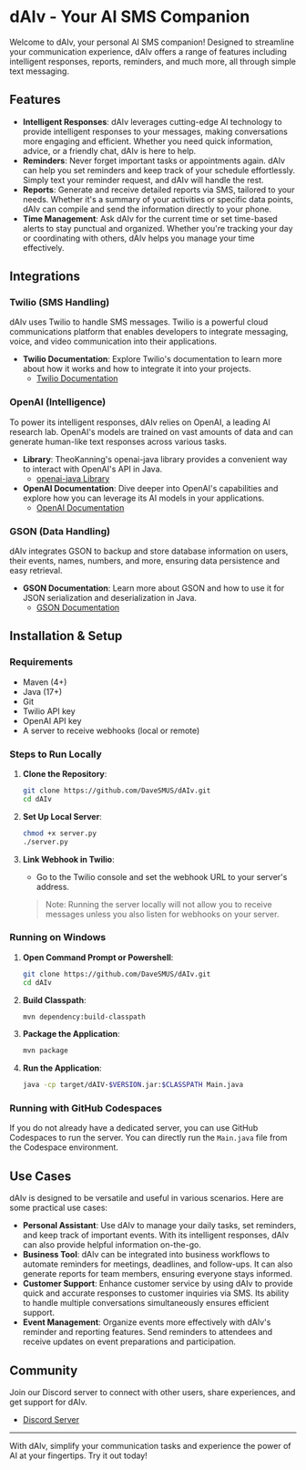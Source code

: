 # dAIv - Your AI SMS Companion

Welcome to dAIv, your personal AI SMS companion! Designed to streamline your communication experience, dAIv offers a range of features including intelligent responses, reports, reminders, and much more, all through simple text messaging.

## Features

- **Intelligent Responses**: dAIv leverages cutting-edge AI technology to provide intelligent responses to your messages, making conversations more engaging and efficient. Whether you need quick information, advice, or a friendly chat, dAIv is here to help.
- **Reminders**: Never forget important tasks or appointments again. dAIv can help you set reminders and keep track of your schedule effortlessly. Simply text your reminder request, and dAIv will handle the rest.
- **Reports**: Generate and receive detailed reports via SMS, tailored to your needs. Whether it's a summary of your activities or specific data points, dAIv can compile and send the information directly to your phone.
- **Time Management**: Ask dAIv for the current time or set time-based alerts to stay punctual and organized. Whether you're tracking your day or coordinating with others, dAIv helps you manage your time effectively.

## Integrations

### Twilio (SMS Handling)
dAIv uses Twilio to handle SMS messages. Twilio is a powerful cloud communications platform that enables developers to integrate messaging, voice, and video communication into their applications.

- **Twilio Documentation**: Explore Twilio's documentation to learn more about how it works and how to integrate it into your projects.
    - [Twilio Documentation](https://www.twilio.com/docs/libraries/reference/twilio-java/)

### OpenAI (Intelligence)
To power its intelligent responses, dAIv relies on OpenAI, a leading AI research lab. OpenAI's models are trained on vast amounts of data and can generate human-like text responses across various tasks.

- **Library**: TheoKanning's openai-java library provides a convenient way to interact with OpenAI's API in Java.
    - [openai-java Library](https://github.com/TheoKanning/openai-java)
- **OpenAI Documentation**: Dive deeper into OpenAI's capabilities and explore how you can leverage its AI models in your applications.
    - [OpenAI Documentation](https://platform.openai.com/docs/overview)

### GSON (Data Handling)
dAIv integrates GSON to backup and store database information on users, their events, names, numbers, and more, ensuring data persistence and easy retrieval.

- **GSON Documentation**: Learn more about GSON and how to use it for JSON serialization and deserialization in Java.
    - [GSON Documentation](https://github.com/google/gson)

## Installation & Setup

### Requirements

- Maven (4+)
- Java (17+)
- Git
- Twilio API key
- OpenAI API key
- A server to receive webhooks (local or remote)

### Steps to Run Locally

1. **Clone the Repository**:
    ```sh
    git clone https://github.com/DaveSMUS/dAIv.git
    cd dAIv
    ```

2. **Set Up Local Server**:
    ```sh
    chmod +x server.py
    ./server.py
    ```

3. **Link Webhook in Twilio**:
    - Go to the Twilio console and set the webhook URL to your server's address.

    > Note: Running the server locally will not allow you to receive messages unless you also listen for webhooks on your server.

### Running on Windows

1. **Open Command Prompt or Powershell**:
    ```sh
    git clone https://github.com/DaveSMUS/dAIv.git
    cd dAIv
    ```

2. **Build Classpath**:
    ```sh
    mvn dependency:build-classpath
    ```

3. **Package the Application**:
    ```sh
    mvn package
    ```

4. **Run the Application**:
    ```sh
    java -cp target/dAIV-$VERSION.jar:$CLASSPATH Main.java
    ```

### Running with GitHub Codespaces

If you do not already have a dedicated server, you can use GitHub Codespaces to run the server. You can directly run the `Main.java` file from the Codespace environment.

## Use Cases

dAIv is designed to be versatile and useful in various scenarios. Here are some practical use cases:

- **Personal Assistant**: Use dAIv to manage your daily tasks, set reminders, and keep track of important events. With its intelligent responses, dAIv can also provide helpful information on-the-go.
- **Business Tool**: dAIv can be integrated into business workflows to automate reminders for meetings, deadlines, and follow-ups. It can also generate reports for team members, ensuring everyone stays informed.
- **Customer Support**: Enhance customer service by using dAIv to provide quick and accurate responses to customer inquiries via SMS. Its ability to handle multiple conversations simultaneously ensures efficient support.
- **Event Management**: Organize events more effectively with dAIv's reminder and reporting features. Send reminders to attendees and receive updates on event preparations and participation.

## Community

Join our Discord server to connect with other users, share experiences, and get support for dAIv.

- [Discord Server](https://discord.gg/ECNegFY9KH)

---

With dAIv, simplify your communication tasks and experience the power of AI at your fingertips. Try it out today!
